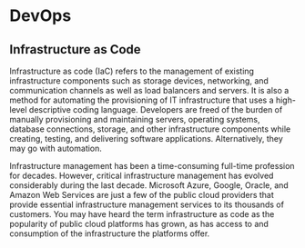# DevOps

## Infrastructure as Code

Infrastructure as code (IaC) refers to the management of existing infrastructure components such as storage devices, networking, and communication channels as well as load balancers and servers. It is also a method for automating the provisioning of IT infrastructure that uses a high-level descriptive coding language. Developers are freed of the burden of manually provisioning and maintaining servers, operating systems, database connections, storage, and other infrastructure components while creating, testing, and delivering software applications. Alternatively, they may go with automation.

Infrastructure management has been a time-consuming full-time profession for decades. However, critical infrastructure management has evolved considerably during the last decade. Microsoft Azure, Google, Oracle, and Amazon Web Services are just a few of the public cloud providers that provide essential infrastructure management services to its thousands of customers. You may have heard the term infrastructure as code as the popularity of public cloud platforms has grown, as has access to and consumption of the infrastructure the platforms offer.
